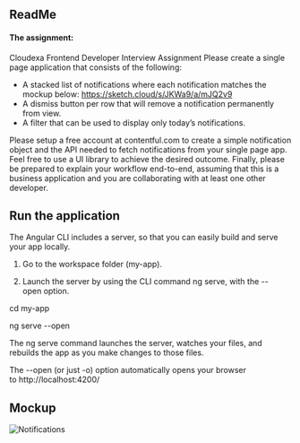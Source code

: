 ## ReadMe

#### The assignment:

Cloudexa Frontend Developer Interview Assignment Please create a single page application that consists of the following:
* A stacked list of notifications where each notification matches the mockup below: https://sketch.cloud/s/JKWa9/a/mJQ2v9
* A dismiss button per row that will remove a notification permanently from view.
* A filter that can be used to display only today’s notifications.

Please setup a free account at contentful.com to create a simple notification object and the API needed to fetch notifications from your single page app.
Feel free to use a UI library to achieve the desired outcome.
Finally, please be prepared to explain your workflow end-to-end, assuming that this is a business application and you are collaborating with at least one other developer.

## Run the application

The Angular CLI includes a server, so that you can easily build and serve your app locally.

1.  Go to the workspace folder (my-app).  
    
2.  Launch the server by using the CLI command ng serve, with the \--open option.  
    

cd my-app

ng serve --open

The ng serve command launches the server, watches your files, and rebuilds the app as you make changes to those files.

The \--open (or just \-o) option automatically opens your browser to http://localhost:4200/



## Mockup
![Notifications](https://i.imgur.com/CT3IXw2.png)
